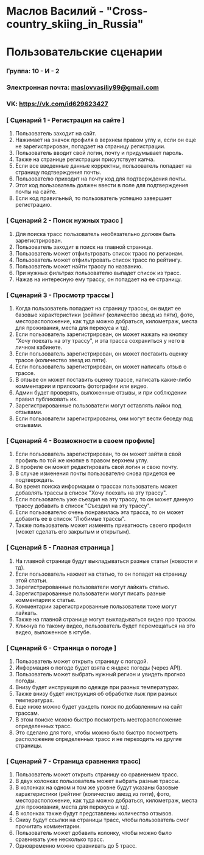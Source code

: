 # Маслов Василий - "Cross-country_skiing_in_Russia"
# Пользовательские сценарии

### Группа: 10 - И - 2
### Электронная почта: maslovvasiliy99@gmail.com
### VK: https://vk.com/id629623427


### [ Сценарий 1 - Регистрация на сайте ]
1. Пользователь заходит на сайт.
2. Нажимает на значок профиля в верхнем правом углу и, если он еще не зарегистрирован, попадает на страницу регистрации.
3. Пользователь вводит свой логин, почту и придумывает пароль.
4. Также на странице регистрации присутствует капча.
5. Если все введенные данные корректны, пользователь попадает на страницу подтверждения почты.
6. Пользователю приходит на почту код для подтверждения почты.
7. Этот код пользователь должен ввести в поле для подтверждения почты на сайте.
8. Если код правильный, то пользователь успешно завершает регистрацию.

### [ Сценарий 2 - Поиск нужных трасс ]

1. Для поиска трасс пользователь необязательно должен быть зарегистрирован.
2. Пользователь заходит в поиск на главной странице.
3. Пользователь может отфильтровать список трасс по регионам.
4. Пользователь может отфильтровать список трасс по рейтингу.
5. Пользователь может найти трассу по названию.
6. При нужных фильтрах пользователю выпадет список из трасс.
7. Нажав на интересную ему трассу, он попадает на ее страницу.

### [ Сценарий 3 - Просмотр трассы ]

1. Когда пользователь попадает на страницу трассы, он видит ее базовые характеристики (рейтинг (количество звезд из пяти), фото, месторасположение, как туда можно добраться, километраж, места для проживания, места для перекуса и тд).
2. Если пользователь зарегистрирован, он может нажать на кнопку "Хочу поехать на эту трассу", и эта трасса сохраниться у него в личном кабинете.
3. Если пользователь зарегистрирован, он может поставить оценку трассе (количество звезд из пяти).
4. Если пользователь зарегистрирован, он может написать отзыв о трассе.
5. В отзыве он может поставить оценку трассе, написать какие-либо комментарии и приложить фотографии или видео.
6. Админ будет проверять, выложенные отзывы, и при соблюдении правил публиковать их.
7. Зарегистрированные пользователи могут оставлять лайки под отзывами.
8. Если пользователи зарегистрированы, они могут вести беседу под отзывами.

### [ Сценарий 4 - Возможности в своем профиле]

1. Если пользователь зарегистрирован, то он может зайти в свой профиль по той же кнопке в правом верхнем углу.
2. В профиле он может редактировать свой логин и свою почту.
3. В случае изменения почты пользователю снова придется ее подтверждать.
4. Во время поиска информации о трассах пользователь может добавлять трассы в список "Хочу поехать на эту трассу".
5. Если пользователь уже съездил на эту трассу, то он может данную трассу добавить в список "Съездил на эту трассу".
6. Если пользователю очень понравилась эта трасса, то он может добавить ее в список "Любимые трассы".
7. Также пользователь может изменять приватность своего профиля (может сделать его закрытым и открытым).

### [ Сценарий 5 - Главная страница ]

1. На главной странице будут выкладываться разные статьи (новости и тд).
2. Если пользователь нажмет на статью, то он попадет на страницу этой статьи.
3. Зарегистрированные пользователи могут лайкать статью.
4. Зарегистрированные пользователи могут писать разные комментарии к статье.
5. Комментарии зарегистрированные пользователи тоже могут лайкать.
6. Также на главной странице могут выкладываться видео про трассы.
7. Кликнув по такому видео, пользователь будет перемещаться на это видео, выложенное в ютубе.

### [ Сценарий 6 - Страница о погоде ]

1. Пользователь может открыть страницу с погодой.
2. Информация о погоде будет взята с яндекс погоды (через API).
3. Пользователь может выбрать нужный регион и увидеть прогноз погоды.
4. Внизу будет инструкция по одежде при разных температурах.
5. Также внизу будет инструкция об обработке лыж при разных температурах.
6. Еще ниже можно будет увидеть поиск по добавленным на сайт трассам.
7. В этом поиске можно быстро посмотреть месторасположение определенных трасс.
8. Это сделано для того, чтобы можно было быстро посмотреть расположение определенных трасс и не переходить на другие страницы.

### [ Сценарий 7 - Страница сравнения трасс]

1. Пользователь может открыть страницу со сравнением трасс.
2. В двух колонках пользователь может выбрать разные трассы.
3. В колонках на одном и том же уровне будут указаны базовые характеристики (рейтинг (количество звезд из пяти), фото, месторасположение, как туда можно добраться, километраж, места для проживания, места для перекуса и тд).
4. В колонках также будут представлены количество отзывов.
5. Снизу будут ссылки на страницы трасс, чтобы пользователь смог прочитать комментарии.
6. Пользователь может добавить колонку, чтобы можно было сравнивать уже несколько трасс.
7. Одновременно можно сравнивать до 5 трасс.
